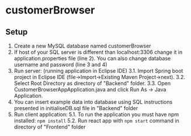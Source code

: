 # customerBrowser
## Setup
1. Create a new MySQL database named customerBrowser
2. If host of your SQL server is different than localhost:3306 change it in application.properties file (line 2). You can also change database username and password (line 3 and 4)
3. Run server: (running application in Eclipse IDE)
3.1. Import Spring boot project in Eclipse IDE (file->Import->Existing Maven Project->next).
3.2. Select Root Directory as directory of "Backend" folder.
3.3. Open CustomerBrowserAppApplication.java and click Run As -> Java Application.
4. You can insert example data into database using SQL instructions presented in initialiseDB.sql file in "Backend" folder
5. Run client application:
5.1. To run the application you must have npm installed: `npm install`
5.2. Run react app with `npm start` command in directory of "Frontend" folder 

